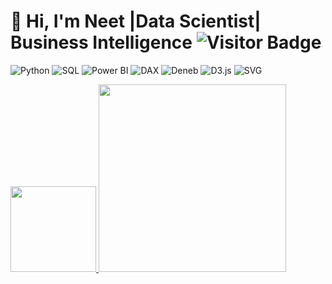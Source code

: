 # 👋 Hi, I'm Neet |Data Scientist| Business Intelligence <img src="https://komarev.com/ghpvc/?username=neetmadann&color=e91e63" alt="Visitor Badge" />
![Python](https://img.shields.io/badge/Python-e91e63?labelColor=000000&logo=Python&logoColor=e91e63)
![SQL](https://img.shields.io/badge/SQL-e91e63?labelColor=000000&logo=MySQL&logoColor=white)
![Power BI](https://img.shields.io/badge/Power%20BI-e91e63?labelColor=000000&logo=Power-BI&logoColor=e91e63)
![DAX](https://img.shields.io/badge/DAX-e91e63?labelColor=000000&logo=Microsoft&logoColor=e91e63)
![Deneb](https://img.shields.io/badge/Deneb-e91e63?labelColor=000000&logo=Vega&logoColor=e91e63)
![D3.js](https://img.shields.io/badge/D3.js-e91e63?labelColor=000000&logo=D3.js&logoColor=e91e63)
![SVG](https://img.shields.io/badge/SVG-e91e63?labelColor=000000&logo=svg&logoColor=e91e63)


<a href="https://github.com/neetmadann">
  <img height="137px" src="https://github-readme-stats.vercel.app/api?username=neetmadann&hide_title=true&hide_border=true&show_icons=true&include_all_commits=true&count_private=true&line_height=21&text_color=ffffff&icon_color=ffffff&bg_color=0,2a5298,c471ed,f06292,CCFF00&theme=graywhite" />
  <img height="300px" src="https://github-readme-stats.vercel.app/api/top-langs/?username=neetmadann&hide=html&hide_title=true&hide_border=true&layout=compact&langs_count=6&text_color=ffffff&icon_color=ffffff&bg_color=0,2a5298,c471ed,f06292,CCFF00&theme=graywhite" />

